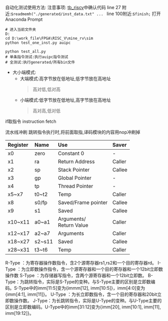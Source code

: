 自动化测试使用方法:
注意事项:
[tb_riscv](tb/tb_riscv.v)中确认代码
line 27 附近:`$readmemh("./generated/inst_data.txt" ... `
line 100附近:`$finish;`
打开Anaconda Prompt

```
# 进入当前文件夹 
D:
cd D:\work_file\FPGA\RISC_V\mine_rv\sim
python test_one_inst.py auipc

python test_all.py
# 单条指令测试:执行auipc指令测试
# 全测试:执行generated/所有bin文件
```

- 大小端模式:
  - 大端模式:高字节放在低地址,低字节放在高地址
    > 高对低,低对高
  - 小端模式:低字节放在低地址,高字节放在高地址
    > 高对高,低对低

if取指令
instruction fetch

 
流水线冲刷
跳转指令执行时,将前面取指,译码模块的内容用nop冲刷掉


| Register | Name   | Use                          | Saver  |
| :------- | :----- | :--------------------------- | :----- |
| x0       | zero   | Constant 0                   | -      |
| x1       | ra     | Return Address               | Caller |
| x2       | sp     | Stack Pointer                | Callee |
| x3       | gp     | Global Pointer               | -      |
| x4       | tp     | Thread Pointer               | -      |
| x5~x7    | t0~t2  | Temp                         | Caller |
| x8       | s0/fp  | Saved/Frame pointer          | Callee |
| x9       | s1     | Saved                        | Callee |
| x10~x11  | a0~a1  | Arguments/ <br> Return Value | Caller |
| x12~x17  | a2~a7  | Arguments                    | Caller |
| x18~x27  | s2~s11 | Saved                        | Callee |
| x28~x31  | t3~t6  | Temp                         | Caller |


R-Type ：为寄存器操作数指令，含2个源寄存器rs1,rs2和一个目的寄存器rd。
I-Type ：为立即数操作指令，含一个源寄存器和一个目的寄存器和一个12bit立即数操作数
S-Type ：为存储器写指令，含两个源寄存器和一个12bit立即数。
B-Type：为跳转指令，实际是S-Type的变种。与S-Type主要的区别是立即数编码。S-Type中的imm[11:5]变为{immm[12], imm[10:5]}，imm[4:0]变为{imm[4:1], imm[11]}。
U-Type ：为长立即数指令，含一个目的寄存器和20bit立即数操作数。
J-Type：为长跳转指令，实际是U-Type的变种。与U-Type主要的区别是立即数编码。U-Type中的imm[31:12]变为{imm[20], imm[10:1], imm[11], imm[19:12]}。